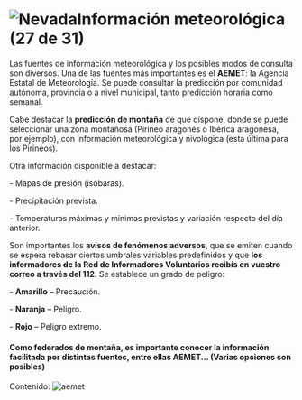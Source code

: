 # ![Nevada](./gps_files/7995242426_1e5c818f1e.jpg)Información meteorológica (27 de 31)

Las fuentes de información meteorológica y los posibles modos de consulta son diversos. Una de las fuentes más importantes es el **AEMET**: la Agencia Estatal de Meteorología. Se puede consultar la predicción por comunidad autónoma, provincia o a nivel municipal, tanto predicción horaria como semanal.

Cabe destacar la **predicción de montaña** de que dispone, donde se puede seleccionar una zona montañosa (Pirineo aragonés o Ibérica aragonesa, por ejemplo), con información meteorológica y nivológica (esta última para los Pirineos).

Otra información disponible a destacar:

\- Mapas de presión (isóbaras).

\- Precipitación prevista.

\- Temperaturas máximas y mínimas previstas y variación respecto del día anterior.  

Son importantes los **avisos de fenómenos adversos**, que se emiten cuando se espera rebasar ciertos umbrales variables predefinidos y que **los informadores de la Red de Informadores Voluntarios recibís en vuestro correo a través del 112**. Se establece un grado de peligro:

\- **Amarillo** – Precaución.

\- **Naranja** – Peligro.

\- **Rojo** – Peligro extremo.

#### Como federados de montaña, es importante conocer la información facilitada por distintas fuentes, entre ellas AEMET... (Varias opciones son posibles)  

Contenido: ![aemet](./gps_files/aemet(26).jpg)